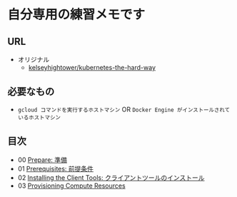 # 自分専用の練習メモです

## URL

+ オリジナル
  + [kelseyhightower/kubernetes-the-hard-way](https://github.com/kelseyhightower/kubernetes-the-hard-way)

## 必要なもの

+ `gcloud コマンドを実行するホストマシン` OR `Docker Engine がインストールされているホストマシン`

## 目次

+ 00 [Prepare: 準備](./00_prepare.md)
+ 01 [Prerequisites: 前提条件](./01-prerequisites.md)
+ 02 [Installing the Client Tools: クライアントツールのインストール](./02-client-tools.md)
+ 03 [Provisioning Compute Resources](./03-provisioning-compute-resources.md)

